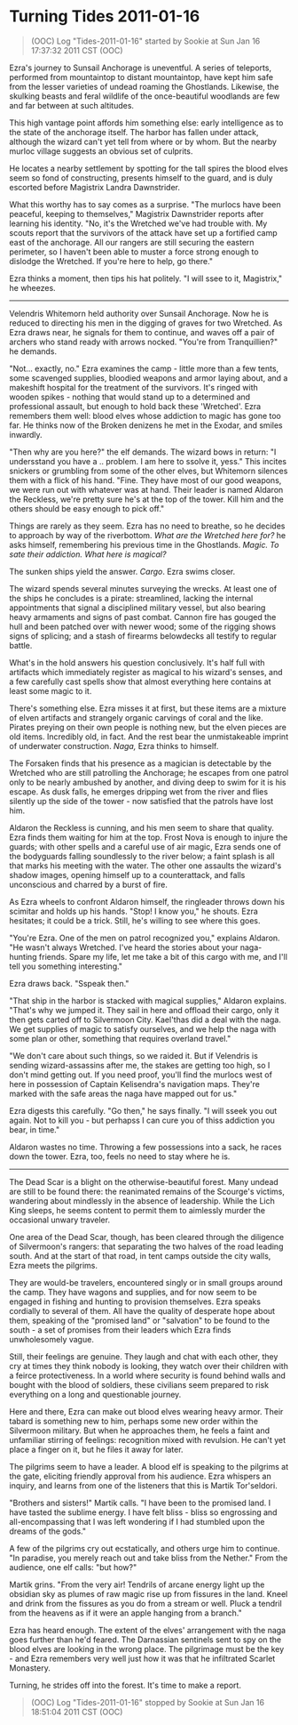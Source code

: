 <!-- TITLE: Turning Tides 2011-01-16 -->
<!-- SUBTITLE: A game log for Turning Tides -->

# Turning Tides 2011-01-16

> (OOC) Log "Tides-2011-01-16" started by Sookie at Sun Jan 16 17:37:32 2011 CST (OOC)

Ezra's journey to Sunsail Anchorage is uneventful. A series of teleports, performed from mountaintop to distant mountaintop, have kept him safe from the lesser varieties of undead roaming the Ghostlands. Likewise, the skulking beasts and feral wildlife of the once-beautiful woodlands are few and far between at such altitudes.

This high vantage point affords him something else: early intelligence as to the state of the anchorage itself. The harbor has fallen under attack, although the wizard can't yet tell from where or by whom. But the nearby murloc village suggests an obvious set of culprits.

He locates a nearby settlement by spotting for the tall spires the blood elves seem so fond of constructing, presents himself to the guard, and is duly escorted before Magistrix Landra Dawnstrider.

What this worthy has to say comes as a surprise. "The murlocs have been peaceful, keeping to themselves," Magistrix Dawnstrider reports after learning his identity. "No, it's the Wretched we've had trouble with. My scouts report that the survivors of the attack have set up a fortified camp east of the anchorage. All our rangers are still securing the eastern perimeter, so I haven't been able to muster a force strong enough to dislodge the Wretched. If you're here to help, go there."

Ezra thinks a moment, then tips his hat politely. "I will ssee to it, Magistrix," he wheezes.

---

Velendris Whitemorn held authority over Sunsail Anchorage. Now he is reduced to directing his men in the digging of graves for two Wretched. As Ezra draws near, he signals for them to continue, and waves off a pair of archers who stand ready with arrows nocked. "You're from Tranquillien?" he demands.

"Not... exactly, no." Ezra examines the camp - little more than a few tents, some scavenged supplies, bloodied weapons and armor laying about, and a makeshift hospital for the treatment of the survivors. It's ringed with wooden spikes - nothing that would stand up to a determined and professional assault, but enough to hold back these 'Wretched'. Ezra remembers them well: blood elves whose addiction to magic has gone too far. He thinks now of the Broken denizens he met in the Exodar, and smiles inwardly.

"Then why are you here?" the elf demands. The wizard bows in return: "I undersstand you have a .. problem. I am here to ssolve it, yess." This incites snickers or grumbling from some of the other elves, but Whitemorn silences them with a flick of his hand. "Fine. They have most of our good weapons, we were run out with whatever was at hand. Their leader is named Aldaron the Reckless, we're pretty sure he's at the top of the tower. Kill him and the others should be easy enough to pick off."

Things are rarely as they seem. Ezra has no need to breathe, so he decides to approach by way of the riverbottom. _What are the Wretched here for?_ he asks himself, remembering his previous time in the Ghostlands. _Magic. To sate their addiction. What here is magical?_

The sunken ships yield the answer. _Cargo_. Ezra swims closer.

The wizard spends several minutes surveying the wrecks. At least one of the ships he concludes is a pirate: streamlined, lacking the internal appointments that signal a disciplined military vessel, but also bearing heavy armaments and signs of past combat. Cannon fire has gouged the hull and been patched over with newer wood; some of the rigging shows signs of splicing; and a stash of firearms belowdecks all testify to regular battle.

What's in the hold answers his question conclusively. It's half full with artifacts which immediately register as magical to his wizard's senses, and a few carefully cast spells show that almost everything here contains at least some magic to it.

There's something else. Ezra misses it at first, but these items are a mixture of elven artifacts and strangely organic carvings of coral and the like. Pirates preying on their own people is nothing new, but the elven pieces are old items. Incredibly old, in fact. And the rest bear the unmistakeable imprint of underwater construction. _Naga,_ Ezra thinks to himself.

The Forsaken finds that his presence as a magician is detectable by the Wretched who are still patrolling the Anchorage; he escapes from one patrol only to be nearly ambushed by another, and diving deep to swim for it is his escape. As dusk falls, he emerges dripping wet from the river and flies silently up the side of the tower - now satisfied that the patrols have lost him.

Aldaron the Reckless is cunning, and his men seem to share that quality. Ezra finds them waiting for him at the top. Frost Nova is enough to injure the guards; with other spells and a careful use of air magic, Ezra sends one of the bodyguards falling soundlessly to the river below; a faint splash is all that marks his meeting with the water. The other one assaults the wizard's shadow images, opening himself up to a counterattack, and falls unconscious and charred by a burst of fire.

As Ezra wheels to confront Aldaron himself, the ringleader throws down his scimitar and holds up his hands. "Stop! I know you," he shouts. Ezra hesitates; it could be a trick. Still, he's willing to see where this goes.

"You're Ezra. One of the men on patrol recognized you," explains Aldaron. "He wasn't always Wretched. I've heard the stories about your naga-hunting friends. Spare my life, let me take a bit of this cargo with me, and I'll tell you something interesting."

Ezra draws back. "Sspeak then."

"That ship in the harbor is stacked with magical supplies," Aldaron explains. "That's why we jumped it. They sail in here and offload their cargo, only it then gets carted off to Silvermoon City. Kael'thas did a deal with the naga. We get supplies of magic to satisfy ourselves, and we help the naga with some plan or other, something that requires overland travel."

"We don't care about such things, so we raided it. But if Velendris is sending wizard-assassins after me, the stakes are getting too high, so I don't mind getting out. If you need proof, you'll find the murlocs west of here in possession of Captain Kelisendra's navigation maps. They're marked with the safe areas the naga have mapped out for us."

Ezra digests this carefully. "Go then," he says finally. "I will sseek you out again. Not to kill you - but perhapss I can cure you of thiss addiction you bear, in time."

Aldaron wastes no time. Throwing a few possessions into a sack, he races down the tower. Ezra, too, feels no need to stay where he is.

---

The Dead Scar is a blight on the otherwise-beautiful forest. Many undead are still to be found there: the reanimated remains of the Scourge's victims, wandering about mindlessly in the absence of leadership. While the Lich King sleeps, he seems content to permit them to aimlessly murder the occasional unwary traveler.

One area of the Dead Scar, though, has been cleared through the diligence of Silvermoon's rangers: that separating the two halves of the road leading south. And at the start of that road, in tent camps outside the city walls, Ezra meets the pilgrims.

They are would-be travelers, encountered singly or in small groups around the camp. They have wagons and supplies, and for now seem to be engaged in fishing and hunting to provision themselves. Ezra speaks cordially to several of them. All have the quality of desperate hope about them, speaking of the "promised land" or "salvation" to be found to the south - a set of promises from their leaders which Ezra finds unwholesomely vague.

Still, their feelings are genuine. They laugh and chat with each other, they cry at times they think nobody is looking, they watch over their children with a feirce protectiveness. In a world where security is found behind walls and bought with the blood of soldiers, these civilians seem prepared to risk everything on a long and questionable journey.

Here and there, Ezra can make out blood elves wearing heavy armor. Their tabard is something new to him, perhaps some new order within the Silvermoon military. But when he approaches them, he feels a faint and unfamiliar stirring of feelings: recognition mixed with revulsion. He can't yet place a finger on it, but he files it away for later.

The pilgrims seem to have a leader. A blood elf is speaking to the pilgrims at the gate, eliciting friendly approval from his audience. Ezra whispers an inquiry, and learns from one of the listeners that this is Martik Tor'seldori.

"Brothers and sisters!" Martik calls. "I have been to the promised land. I have tasted the sublime energy. I have felt bliss - bliss so engrossing and all-encompassing that I was left wondering if I had stumbled upon the dreams of the gods."

A few of the pilgrims cry out ecstatically, and others urge him to continue. "In paradise, you merely reach out and take bliss from the Nether." From the audience, one elf calls: "but how?"

Martik grins. "From the very air! Tendrils of arcane energy light up the obsidian sky as plumes of raw magic rise up from fissures in the land. Kneel and drink from the fissures as you do from a stream or well. Pluck a tendril from the heavens as if it were an apple hanging from a branch."

Ezra has heard enough. The extent of the elves' arrangement with the naga goes further than he'd feared. The Darnassian sentinels sent to spy on the blood elves are looking in the wrong place. The pilgrimage must be the key - and Ezra remembers very well just how it was that he infiltrated Scarlet Monastery.

Turning, he strides off into the forest. It's time to make a report.

> (OOC) Log "Tides-2011-01-16" stopped by Sookie at Sun Jan 16 18:51:04 2011 CST (OOC)